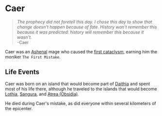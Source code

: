 # Caer

<meta property="og:description" content="Caer was an Ashenal mage who caused the first cataclysm, earning him the moniker The First Mistake">

> *The prophecy did not foretell this day. I chose this day to show that change doesn't happen because of fate. History won't remember this because it was predicted: history will remember this because it wasn't.*  
> -Caer

Caer was an [Ashenal](../anthropoids/ashenal.md) mage who caused the [first cataclysm](../../history/cataclysms/caers-mistake.md), earning him the moniker `The First Mistake`.

## Life Events

Caer was born on an island that would become part of [Daithia](../../geography/continents/daithia.md) and spent most of his life there, although he traveled to the islands that would become [Lothia](../../geography/continents/lothia.md), [Sangura](../../geography/continents/sangura.md), and [Atrea (Obsidia)](../../geography/continents/obsidia.md).

He died during Caer's mistake, as did everyone within several kilometers of the epicenter.